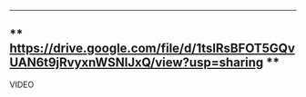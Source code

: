 ----------------------------------------------------------------------------------------
** https://drive.google.com/file/d/1tslRsBFOT5GQvUAN6t9jRvyxnWSNlJxQ/view?usp=sharing **
----------------------------------------------------------------------------------------
VIDEO
